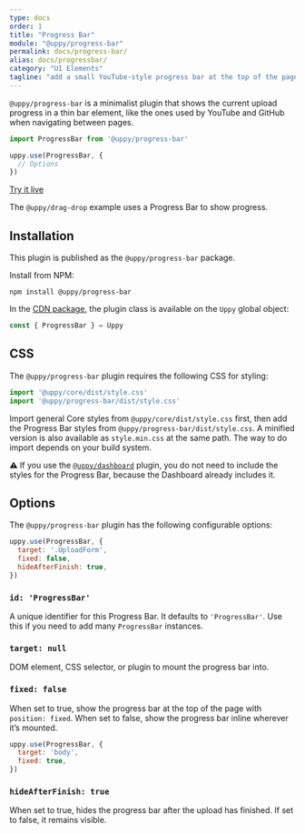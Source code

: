 ```yaml
---
type: docs
order: 1
title: "Progress Bar"
module: "@uppy/progress-bar"
permalink: docs/progress-bar/
alias: docs/progressbar/
category: "UI Elements"
tagline: "add a small YouTube-style progress bar at the top of the page"
---
```


`@uppy/progress-bar` is a minimalist plugin that shows the current upload progress in a thin bar element, like the ones used by YouTube and GitHub when navigating between pages.

```js
import ProgressBar from '@uppy/progress-bar'

uppy.use(ProgressBar, {
  // Options
})
```

<a class="TryButton" href="/examples/dragdrop/">Try it live</a>

The `@uppy/drag-drop` example uses a Progress Bar to show progress.

## Installation

This plugin is published as the `@uppy/progress-bar` package.

Install from NPM:

```shell
npm install @uppy/progress-bar
```

In the [CDN package](/docs/#With-a-script-tag), the plugin class is available on the `Uppy` global object:

```js
const { ProgressBar } = Uppy
```

## CSS

The `@uppy/progress-bar` plugin requires the following CSS for styling:

```js
import '@uppy/core/dist/style.css'
import '@uppy/progress-bar/dist/style.css'
```

Import general Core styles from `@uppy/core/dist/style.css` first, then add the Progress Bar styles from `@uppy/progress-bar/dist/style.css`. A minified version is also available as `style.min.css` at the same path. The way to do import depends on your build system.

⚠️ If you use the [`@uppy/dashboard`](/docs/dashboard) plugin, you do not need to include the styles for the Progress Bar, because the Dashboard already includes it.

## Options

The `@uppy/progress-bar` plugin has the following configurable options:

```js
uppy.use(ProgressBar, {
  target: '.UploadForm',
  fixed: false,
  hideAfterFinish: true,
})
```

### `id: 'ProgressBar'`

A unique identifier for this Progress Bar. It defaults to `'ProgressBar'`. Use this if you need to add many `ProgressBar` instances.

### `target: null`

DOM element, CSS selector, or plugin to mount the progress bar into.

### `fixed: false`

When set to true, show the progress bar at the top of the page with `position: fixed`. When set to false, show the progress bar inline wherever it’s mounted.

```js
uppy.use(ProgressBar, {
  target: 'body',
  fixed: true,
})
```

### `hideAfterFinish: true`

When set to true, hides the progress bar after the upload has finished. If set to false, it remains visible.
